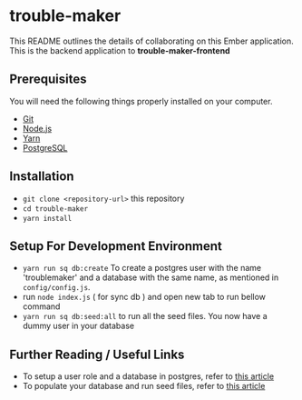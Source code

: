 # trouble-maker

This README outlines the details of collaborating on this Ember application.
This is the backend application to **trouble-maker-frontend**

## Prerequisites

You will need the following things properly installed on your computer.

* [Git](https://git-scm.com/)
* [Node.js](https://nodejs.org/)
* [Yarn](https://yarnpkg.com/)
* [PostgreSQL](https://www.postgresql.org/docs/10/static/index.html)

## Installation

* `git clone <repository-url>` this repository
* `cd trouble-maker`
* `yarn install`

## Setup For Development Environment

* `yarn run sq db:create` To create a postgres user with the name 'troublemaker' and a database with the same name, as mentioned in `config/config.js`.     
* run `node index.js` ( for sync db ) and open new tab to run bellow command
* `yarn run sq db:seed:all` to run all the seed files. You now have a dummy user in your database

## Further Reading / Useful Links

* To setup a user role and a database in postgres, refer to [this article](https://medium.com/coding-blocks/creating-user-database-and-adding-access-on-postgresql-8bfcd2f4a91e)
* To populate your database and run seed files, refer to [this article](http://docs.sequelizejs.com/manual/tutorial/migrations.html)
